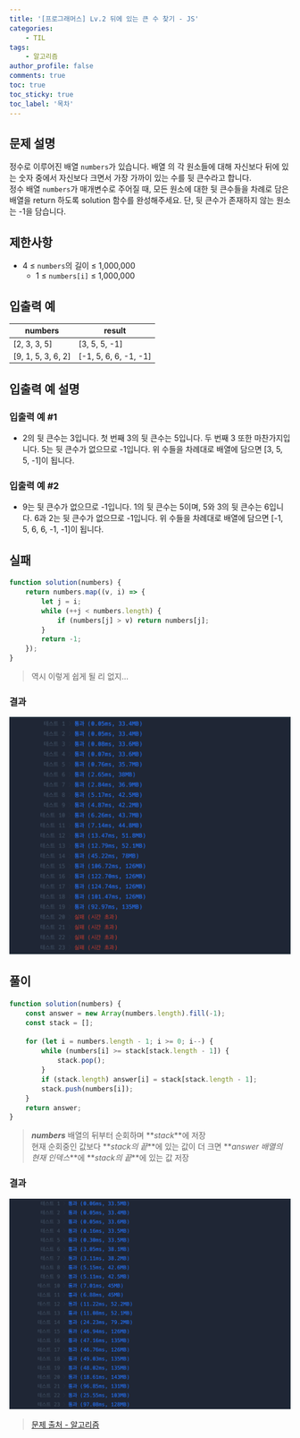 ```yaml
---
title: '[프로그래머스] Lv.2 뒤에 있는 큰 수 찾기 - JS'
categories:
    - TIL
tags:
    - 알고리즘
author_profile: false
comments: true
toc: true
toc_sticky: true
toc_label: '목차'
---
```


## 문제 설명

정수로 이루어진 배열 `numbers`가 있습니다. 배열 의 각 원소들에 대해 자신보다 뒤에 있는 숫자 중에서 자신보다 크면서 가장 가까이 있는 수를 뒷 큰수라고 합니다.  
정수 배열 `numbers`가 매개변수로 주어질 때, 모든 원소에 대한 뒷 큰수들을 차례로 담은 배열을 return 하도록 solution 함수를 완성해주세요. 단, 뒷 큰수가 존재하지 않는 원소는 -1을 담습니다.

## 제한사항

-   4 ≤ `numbers`의 길이 ≤ 1,000,000
    -   1 ≤ `numbers[i]` ≤ 1,000,000

## 입출력 예

| numbers            | result                |
| ------------------ | --------------------- |
| [2, 3, 3, 5]       | [3, 5, 5, -1]         |
| [9, 1, 5, 3, 6, 2] | [-1, 5, 6, 6, -1, -1] |

## 입출력 예 설명

### 입출력 예 #1

-   2의 뒷 큰수는 3입니다. 첫 번째 3의 뒷 큰수는 5입니다. 두 번째 3 또한 마찬가지입니다. 5는 뒷 큰수가 없으므로 -1입니다. 위 수들을 차례대로 배열에 담으면 [3, 5, 5, -1]이 됩니다.

### 입출력 예 #2

-   9는 뒷 큰수가 없으므로 -1입니다. 1의 뒷 큰수는 5이며, 5와 3의 뒷 큰수는 6입니다. 6과 2는 뒷 큰수가 없으므로 -1입니다. 위 수들을 차례대로 배열에 담으면 [-1, 5, 6, 6, -1, -1]이 됩니다.

## 실패

```javascript
function solution(numbers) {
    return numbers.map((v, i) => {
        let j = i;
        while (++j < numbers.length) {
            if (numbers[j] > v) return numbers[j];
        }
        return -1;
    });
}
```

> 역시 이렇게 쉽게 될 리 없지...

### 결과

![result1](/assets/images/2024/01/03/algorithm-117-result1.png)

## 풀이

```javascript
function solution(numbers) {
    const answer = new Array(numbers.length).fill(-1);
    const stack = [];

    for (let i = numbers.length - 1; i >= 0; i--) {
        while (numbers[i] >= stack[stack.length - 1]) {
            stack.pop();
        }
        if (stack.length) answer[i] = stack[stack.length - 1];
        stack.push(numbers[i]);
    }
    return answer;
}
```

> **_numbers_** 배열의 뒤부터 순회하며 **_stack_**에 저장  
> 현재 순회중인 값보다 **_stack의 끝_**에 있는 값이 더 크면 **_answer 배열의 현재 인덱스_**에 **_stack의 끝_**에 있는 값 저장

### 결과

![result2](/assets/images/2024/01/03/algorithm-117-result2.png)

> [문제 출처 - 알고리즘](https://school.programmers.co.kr/learn/courses/30/lessons/154539)
